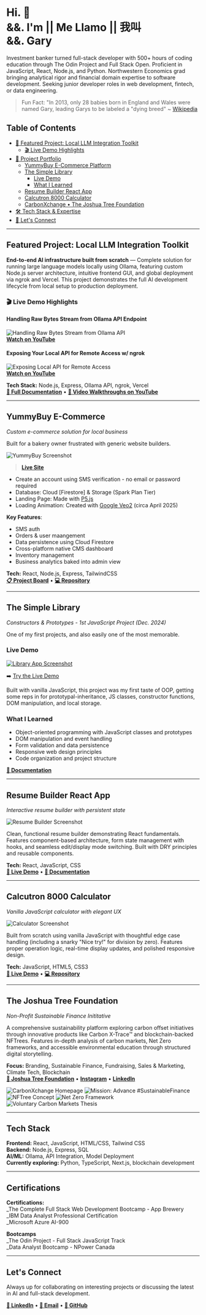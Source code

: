 # Hi. 👋<br>&&. I'm || Me Llamo || 我叫<br> &&. Gary

Investment banker turned full-stack developer with 500+ hours of coding education through The Odin Project and Full Stack Open. Proficient in JavaScript, React, Node.js, and Python. Northwestern Economics grad bringing analytical rigor and financial domain expertise to software development. Seeking junior developer roles in web development, fintech, or data engineering.

> Fun Fact: "In 2013, only 28 babies born in England and Wales were named Gary, leading Garys to be labeled a "dying breed" ~ [Wikipedia](https://en.wikipedia.org/wiki/Gary_(given_name))

## Table of Contents

- [🤖 Featured Project: Local LLM Integration Toolkit](#-featured-project-local-llm-integration-toolkit)
  - [🎬 Live Demo Highlights](#-live-demo-highlights)
- [🚀 Project Portfolio](#-project-portfolio)
  - [YummyBuy E-Commerce Platform](#yummybuy-e-commerce-platform)
  - [The Simple Library](#the-simple-library)
    - [Live Demo](#live-demo)
    - [What I Learned](#what-i-learned)
  - [Resume Builder React App](#resume-builder-react-app)
  - [Calcutron 8000 Calculator](#calcutron-8000-calculator)
  - [CarbonXchange • The Joshua Tree Foundation](#carbonxchange--the-joshua-tree-foundation)
- [🛠️ Tech Stack & Expertise](#-tech-stack--expertise)
- [🤝 Let's Connect](#-lets-connect)

---

## Featured Project: Local LLM Integration Toolkit

**End-to-end AI infrastructure built from scratch** — Complete solution for running large language models locally using Ollama, featuring custom Node.js server architecture, intuitive frontend GUI, and global deployment via ngrok and Vercel. This project demonstrates the full AI development lifecycle from local setup to production deployment.

### 🎬 Live Demo Highlights

#### Handling Raw Bytes Stream from Ollama API Endpoint
![Handling Raw Bytes Stream from Ollama API](assets/readme-thumbnail-1.gif)  
**[Watch on YouTube](https://youtu.be/YrV2Q_hCtw8?si=yeECOJN9WFXIBH30&t=230)**

#### Exposing Your Local API for Remote Access w/ ngrok
![Exposing Local API for Remote Access](assets/readme-thumbnail-2.gif)  
**[Watch on YouTube](https://youtu.be/Ky8DzoPFd4E?si=Qs5sORy2KA3whU32)**

**Tech Stack:** Node.js, Express, Ollama API, ngrok, Vercel  
**[📖 Full Documentation](https://github.com/myopicOracle/local-llm-guide)** • **[🎥 Video Walkthroughs on YouTube](https://youtu.be/meABLedKNhY)**

---

## YummyBuy E-Commerce
*Custom e-commerce solution for local business*

Built for a bakery owner frustrated with generic website builders.

![YummyBuy Screenshot](assets/yummybuy-p5.js-landing-page.png)
 
> [**Live Site**](https://www.yummybuy.ca/)
- Create an account using SMS verification - no email or password required
- Database: Cloud [Firestore] & Storage (Spark Plan Tier)
- Landing Page: Made with [P5.js](https://p5js.org/)
- Loading Animation: Created with [Google Veo2](https://deepmind.google/models/veo/) (circa April 2025)

**Key Features**: 
- SMS auth
- Orders & user maangement
- Data persistence using Cloud Firestore
- Cross-platform native CMS dashboard
- Inventory management
- Business analytics baked into admin view

**Tech:** React, Node.js, Express, TailwindCSS  
**[📋 Project Board](https://github.com/users/myopicOracle/projects/3)** • **[💻 Repository](https://github.com/myopicOracle/YummyBuy.ca)**

---

## The Simple Library 
*Constructors & Prototypes - 1st JavaScript Project (Dec. 2024)*

One of my first projects, and also easily one of the most memorable.

### Live Demo

[![Library App Screenshot](assets/simple-library-v2.png)](https://myopicoracle.github.io/prototypes-library/)

➡️ [Try the Live Demo](https://myopicoracle.github.io/prototypes-library/)

Built with vanilla JavaScript, this project was my first taste of OOP, getting some reps in for prototypal-inheritance, JS classes, constructor functions, DOM manipulation, and local storage.

### What I Learned

- Object-oriented programming with JavaScript classes and prototypes
- DOM manipulation and event handling
- Form validation and data persistence
- Responsive web design principles
- Code organization and project structure

**[📖 Documentation](https://github.com/myopicOracle/prototypes-library)**

---

## Resume Builder React App
*Interactive resume builder with persistent state*

![Resume Builder Screenshot](assets/simple-resume-app.png)

Clean, functional resume builder demonstrating React fundamentals. Features component-based architecture, form state management with hooks, and seamless edit/display mode switching. Built with DRY principles and reusable components.

**Tech:** React, JavaScript, CSS  
**[🔗 Live Demo](https://simple-resume-app.netlify.app/)** • **[📖 Documentation](https://github.com/myopicOracle/resume-builder)**

---

## Calcutron 8000 Calculator
*Vanilla JavaScript calculator with elegant UX*

![Calculator Screenshot](assets/calcutron-8000-v1.png)

Built from scratch using vanilla JavaScript with thoughtful edge case handling (including a snarky "Nice try!" for division by zero). Features proper operation logic, real-time display updates, and polished responsive design.

**Tech:** JavaScript, HTML5, CSS3  
**[🔗 Live Demo](https://calcutron-8000.netlify.app/)** • **[💻 Repository](https://github.com/myopicOracle/calcutron-8000)**

---

## The Joshua Tree Foundation  
*Non-Profit Sustainable Finance Inititative*

A comprehensive sustainability platform exploring carbon offset initiatives through innovative products like Carbon X-Trace™ and blockchain-backed NFTrees. Features in-depth analysis of carbon markets, Net Zero frameworks, and accessible environmental education through structured digital storytelling.  

**Focus:** Branding, Sustainable Finance, Fundraising, Sales & Marketing, Climate Tech, Blockchain  
**[🌳 Joshua Tree Foundation](https://yuccapalms.org/)** • **[Instagram](https://www.instagram.com/joshuatreefoundation/)** • **[LinkedIn](https://www.linkedin.com/company/joshua-tree-foundation)** 

![CarbonXchange Homepage](assets/jtf-hero.png)
![Mission: Advance #SustainableFinance](assets/jtf-mission.png)
![NFTree Concept](assets/jtf-about.png)
![Net Zero Framework](assets/jtf-tech.png)
![Voluntary Carbon Markets Thesis](assets/jtf-vision.png)

---

## Tech Stack

**Frontend:** React, JavaScript, HTML/CSS, Tailwind CSS  
**Backend:** Node.js, Express, SQL  
**AI/ML:** Ollama, API Integration, Model Deployment  
**Currently exploring:** Python, TypeScript, Next.js, blockchain development

---

## Certifications

**Certifications:**  
_The Complete Full Stack Web Development Bootcamp - App Brewery  
_IBM Data Analyst Professional Certification  
_Microsoft Azure AI-900  
  
**Bootcamps**  
_The Odin Project - Full Stack JavaScript Track  
_Data Analyst Bootcamp - NPower Canada  

---

## Let's Connect

Always up for collaborating on interesting projects or discussing the latest in AI and full-stack development.

**[💼 LinkedIn](https://linkedin.com/in/xiagary)** • **[📧 Email](mailto:garebearcodes@gmail.com)** • **[🐙 GitHub](https://github.com/myopicOracle)**
